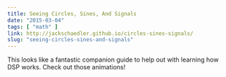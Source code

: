 ```yaml
---
title: Seeing Circles, Sines, And Signals
date: "2015-03-04"
tags: [ "math" ]
link: http://jackschaedler.github.io/circles-sines-signals/
slug: "seeing-circles-sines-and-signals"
---
```


This looks like a fantastic companion guide to help out with learning how DSP works. Check out those animations!
